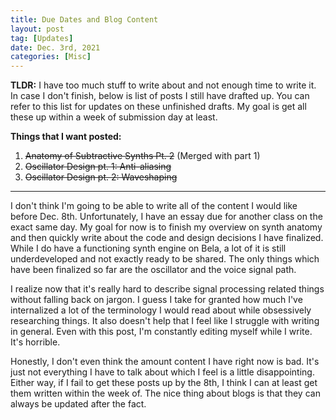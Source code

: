 ```yaml
---
title: Due Dates and Blog Content
layout: post
tag: [Updates]
date: Dec. 3rd, 2021
categories: [Misc]
---
```


**TLDR:** I have too much stuff to write about and not enough time to write it. In case I don't finish, below is list of posts I still have drafted up. You can refer to this list for updates on these unfinished drafts. My goal is get all these up within a week of submission day at least.

**Things that I want posted:**
1. ~~Anatomy of Subtractive Synths Pt. 2~~ (Merged with part 1)
2. ~~Oscillator Design pt. 1: Anti-aliasing~~
3. ~~Oscillator Design pt. 2: Waveshaping~~

---

I don't think I'm going to be able to write all of the content I would like before Dec. 8th. Unfortunately, I have an essay due for another class on the exact same day. My goal for now is to finish my overview on synth anatomy and then quickly write about the code and design decisions I have finalized. While I do have a functioning synth engine on Bela, a lot of it is still underdeveloped and not exactly ready to be shared. The only things which have been finalized so far are the oscillator and the voice signal path.

I realize now that it's really hard to describe signal processing related things without falling back on jargon. I guess I take for granted how much I've internalized a lot of the terminology I would read about while obsessively researching things. It also doesn't help that I feel like I struggle with writing in general. Even with this post, I'm constantly editing myself while I write. It's horrible.

Honestly, I don't even think the amount content I have right now is bad. It's just not everything I have to talk about which I feel is a little disappointing. Either way, if I fail to get these posts up by the 8th, I think I can at least get them written within the week of. The nice thing about blogs is that they can always be updated after the fact.
